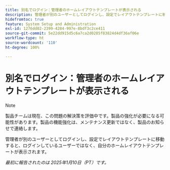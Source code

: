 ```yaml
---
title: 別名でログイン：管理者のホームレイアウトテンプレートが表示される
description: 管理者が別のユーザーとしてログインし、設定でレイアウトテンプレートに移動すると、ログインしているユーザーではなく、自分のホームレイアウトテンプレートが表示されます。
hidefromtoc: true
feature: System Setup and Administration
exl-id: 1276dd02-2399-4284-997e-8bdf3c2ce411
source-git-commit: 5e22dd915d5c6a7ca2d0285f83824d4df36af06e
workflow-type: ht
source-wordcount: '110'
ht-degree: 100%

---
```


# 別名でログイン：管理者のホームレイアウトテンプレートが表示される

>[!NOTE]
>
>製品チームは現在、この問題の解決策を評価中です。製品の強化が必要になる可能性があります。製品の機能強化は、メンテナンス更新ではなく、製品のお知らせで連絡します。

管理者が別のユーザーとしてログインし、設定でレイアウトテンプレートに移動すると、ログインしているユーザーではなく、自分のホームレイアウトテンプレートが表示されます。

_最初に報告されたのは 2025年1月10日（PT）です。_
